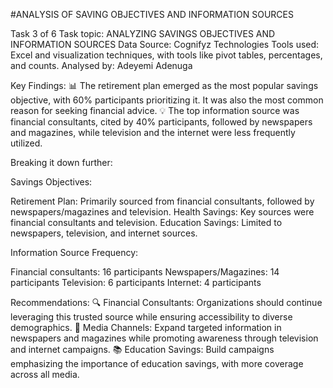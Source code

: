 #ANALYSIS OF SAVING OBJECTIVES AND INFORMATION SOURCES 

Task 3 of 6
Task topic: ANALYZING SAVINGS OBJECTIVES AND INFORMATION SOURCES 
Data Source: Cognifyz Technologies 
Tools used: Excel and visualization techniques, with tools like pivot tables, percentages, and counts. 
Analysed by: Adeyemi Adenuga  

Key Findings:
📊 The retirement plan emerged as the most popular savings objective, with 60% participants prioritizing it. It was also the most common reason for seeking financial advice.
💡 The top information source was financial consultants, cited by 40% participants, followed by newspapers and magazines, while television and the internet were less frequently utilized.

Breaking it down further:

Savings Objectives:

Retirement Plan: Primarily sourced from financial consultants, followed by newspapers/magazines and television.
Health Savings: Key sources were financial consultants and television.
Education Savings: Limited to newspapers, television, and internet sources.

Information Source Frequency:

Financial consultants: 16 participants 
Newspapers/Magazines: 14 participants 
Television: 6 participants 
Internet: 4 participants 

Recommendations:
🔍 Financial Consultants: Organizations should continue leveraging this trusted source while ensuring accessibility to diverse demographics.
📰 Media Channels: Expand targeted information in newspapers and magazines while promoting awareness through television and internet campaigns.
📚 Education Savings: Build campaigns emphasizing the importance of education savings, with more coverage across all media.
